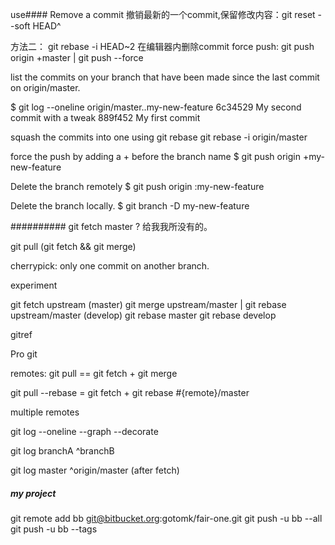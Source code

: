 use#### Remove a commit
  撤销最新的一个commit,保留修改内容：git reset --soft HEAD^

  方法二：
    git rebase -i HEAD~2  在编辑器内删除commit
    force push: git push origin +master | git push --force


list the commits on your branch that have been made since the last commit on origin/master.

$ git log --oneline origin/master..my-new-feature
6c34529 My second commit with a tweak
889f452 My first commit


squash the commits into one using git rebase
git rebase -i origin/master


force the push by adding a + before the branch name
$ git push origin +my-new-feature

Delete the branch remotely
$ git push origin :my-new-feature

Delete the branch locally.
$ git branch -D my-new-feature




##########
git fetch master ?  给我我所没有的。

git pull (git fetch && git merge)


cherrypick: only one commit on another branch.

experiment


git fetch upstream
(master) git merge upstream/master  | git rebase upstream/master
(develop) git rebase master
          git rebase develop

gitref

Pro git

remotes:
  git pull == git fetch + git merge

  git pull --rebase = git fetch + git rebase #{remote}/master

  multiple remotes

git log --oneline --graph --decorate

git log branchA ^branchB

git log master ^origin/master  (after fetch)

##### my project
git remote add bb git@bitbucket.org:gotomk/fair-one.git
git push -u bb --all
git push -u bb --tags
